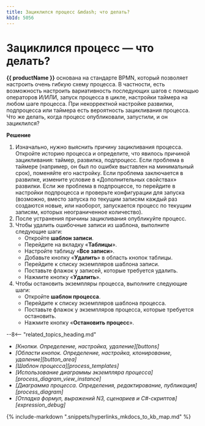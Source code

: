 ```yaml
---
title: Зациклился процесс &mdash; что делать?
kbId: 5056
---
```


# Зациклился процесс &mdash; что делать?

**{{ productName }}** основана на стандарте BPMN, который позволяет настроить очень гибкую схему процесса. В частности, есть возможность настроить вариативность последующих шагов с помощью операторов И/ИЛИ, запуск процесса в цикле, настройки таймера на любом шаге процесса. При некорректной настройке развилки, подпроцесса или таймера есть вероятность зацикливания процесса. Что же делать, когда процесс опубликовали, запустили, и он зациклился?

**Решение**

1. Изначально, нужно выяснить причину зацикливания процесса. Откройте историю процесса и определите, что явилось причиной зацикливания: таймер, развилка, подпроцесс. Если проблема в таймере (например, он был по ошибке выставлен на минимальный срок), поменяйте его настройку. Если проблема заключается в развилке, измените условие в «Дополнительных свойствах» развилки. Если же проблема в подпроцессе, то перейдите в настройки подпроцесса и проверьте конфигурации для запуска (возможно, вместо запуска по текущим записям каждый раз создаются новые, или наоборот, запускается процесс по текущим записям, которых неограниченное количество).
2. После устранения причины зацикливания опубликуйте процесс.
3. Чтобы удалить ошибочные записи из шаблона, выполните следующие шаги:
   - Откройте **шаблон записи**.
   - Перейдите на вкладку «**Таблицы**».
   - Настройте таблицу «**Все записи**».
   - Добавьте кнопку «**Удалить**» в область кнопок таблицы.
   - Перейдите к списку экземпляров шаблона записи.
   - Поставьте флажок у записей, которые требуется удалить.
   - Нажмите кнопку «**Удалить**».
4. Чтобы остановить экземпляры процесса, выполните следующие шаги:
   - Откройте **шаблон процесса**.
   - Перейдите к списку экземпляров шаблона процесса.
   - Поставьте флажок у экземпляров процесса, которые требуется остановить.
   - Нажмите кнопку «**Остановить процесс**».

--8<-- "related_topics_heading.md"

- *[Кнопки. Определение, настройка, удаление][buttons]*
- *[Области кнопок. Определение, настройка, клонирование, удаление][button_area]*
- *[Шаблон процесса][process_templates]*
- *[Использование диаграммы экземпляра процесса][process_diagram_view_instance]*
- *[Диаграмма процесса. Определения, редактирование, публикация][process_diagram]*
- *[Отладка формул, выражений N3, сценариев и C#-скриптов][expression_debug]*

{% include-markdown ".snippets/hyperlinks_mkdocs_to_kb_map.md" %}
